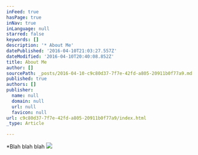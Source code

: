 ```yaml
---
inFeed: true
hasPage: true
inNav: true
inLanguage: null
starred: false
keywords: []
description: '* About Me'
datePublished: '2016-04-10T21:03:27.557Z'
dateModified: '2016-04-10T20:40:08.852Z'
title: About Me
author: []
sourcePath: _posts/2016-04-10-c9c80d37-7f7e-42fd-a805-20911b0f77a9.md
published: true
authors: []
publisher:
  name: null
  domain: null
  url: null
  favicon: null
url: c9c80d37-7f7e-42fd-a805-20911b0f77a9/index.html
_type: Article

---
```

\*Blah blah blah
![](https://the-grid-user-content.s3-us-west-2.amazonaws.com/ed18a346-c1cf-4672-99fd-9471b7b6befd.jpg)